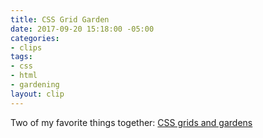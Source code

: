 ```yaml
---
title: CSS Grid Garden
date: 2017-09-20 15:18:00 -05:00
categories:
- clips
tags:
- css
- html
- gardening
layout: clip
---
```


Two of my favorite things together: [CSS grids and gardens](http://cssgridgarden.com/)